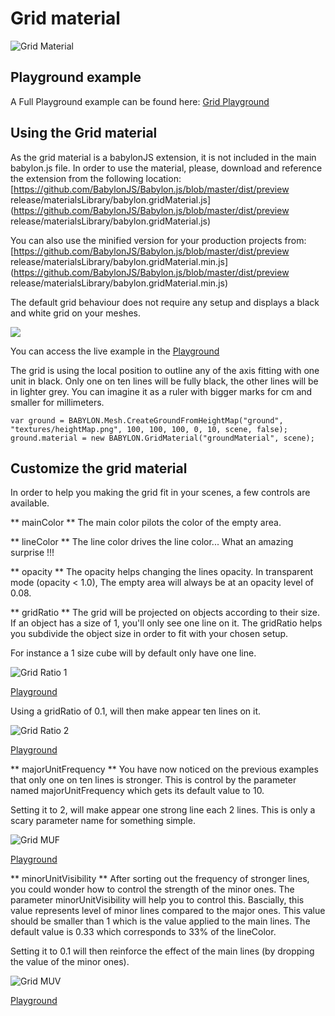 # Grid material

![Grid Material](/img/extensions/materials/grid.png)

## Playground example

A Full Playground example can be found here: [Grid Playground](https://www.babylonjs-playground.com/#1UFGZH#12)

## Using the Grid material

As the grid material is a babylonJS extension, it is not included in the main babylon.js file. In order to use the material, please, download and reference the extension from the following location:
[https://github.com/BabylonJS/Babylon.js/blob/master/dist/preview release/materialsLibrary/babylon.gridMaterial.js](https://github.com/BabylonJS/Babylon.js/blob/master/dist/preview release/materialsLibrary/babylon.gridMaterial.js)

You can also use the minified version for your production projects from:
[https://github.com/BabylonJS/Babylon.js/blob/master/dist/preview release/materialsLibrary/babylon.gridMaterial.min.js](https://github.com/BabylonJS/Babylon.js/blob/master/dist/preview release/materialsLibrary/babylon.gridMaterial.min.js)

The default grid behaviour does not require any setup and displays a black and white grid on your meshes.

![](/img/extensions/materials/gridDefault.png)

You can access the live example in the [Playground](https://www.babylonjs-playground.com/#2KKVBH)

The grid is using the local position to outline any of the axis fitting with one unit in black. Only one on ten lines will be fully black, the other lines will be in lighter grey. You can imagine it as a ruler with bigger marks for cm and smaller for millimeters.

```
var ground = BABYLON.Mesh.CreateGroundFromHeightMap("ground", "textures/heightMap.png", 100, 100, 100, 0, 10, scene, false);
ground.material = new BABYLON.GridMaterial("groundMaterial", scene);
```

## Customize the grid material

In order to help you making the grid fit in your scenes, a few controls are available.

** mainColor **
The main color pilots the color of the empty area.

** lineColor **
The line color drives the line color... What an amazing surprise !!!

** opacity **
The opacity helps changing the lines opacity. In transparent mode (opacity < 1.0), The empty area will always be at an opacity level of 0.08.

** gridRatio **
The grid will be projected on objects according to their size. If an object has a size of 1, you'll only see one line on it. The gridRatio helps you subdivide the object size in order to fit with your chosen setup.

For instance a 1 size cube will by default only have one line.

![Grid Ratio 1](/img/extensions/materials/gridRatio1.png)

[Playground](https://www.babylonjs-playground.com/#5S6MD)

Using a gridRatio of 0.1, will then make appear ten lines on it.

![Grid Ratio 2](/img/extensions/materials/gridRatio2.png)

[Playground](https://www.babylonjs-playground.com/#5S6MD#1)

** majorUnitFrequency **
You have now noticed on the previous examples that only one on ten lines is stronger. This is control by the parameter named majorUnitFrequency which gets its default value to 10.
 
Setting it to 2, will make appear one strong line each 2 lines. This is only a scary parameter name for something simple.

![Grid MUF](/img/extensions/materials/gridMUF.png)

[Playground](https://www.babylonjs-playground.com/#5S6MD#2)

** minorUnitVisibility **
After sorting out the frequency of stronger lines, you could wonder how to control the strength of the minor ones. The parameter minorUnitVisibility will help you to control this. Bascially, this value represents level of minor lines compared to the major ones. This value should be smaller than 1 which is the value applied to the main lines. The default value is 0.33 which corresponds to 33% of the lineColor.

Setting it to 0.1 will then reinforce the effect of the main lines (by dropping the value of the minor ones).

![Grid MUV](/img/extensions/materials/gridMUV.png)

[Playground](https://www.babylonjs-playground.com/#5S6MD#3)

 

